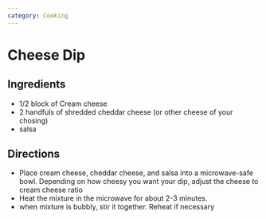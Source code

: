 ```yaml
---
category: Cooking
---
```


# Cheese Dip

## Ingredients

* 1/2 block of Cream cheese
* 2 handfuls of shredded cheddar cheese (or other cheese of your chosing)
* salsa

## Directions

* Place cream cheese, cheddar cheese, and salsa into a microwave-safe bowl. Depending on how cheesy you 
want your dip, adjust the cheese to cream cheese ratio
* Heat the mixture in the microwave for about 2-3 minutes. 
* when mixture is bubbly, stir it together. Reheat if necessary